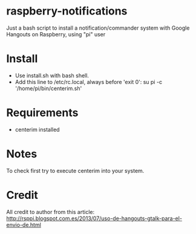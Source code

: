 raspberry-notifications
=======================

Just a bash script to install a notification/commander system with Google Hangouts on Raspberry, using "pi" user


Install
=======

- Use install.sh with bash shell.
- Add this line to /etc/rc.local, always before 'exit 0':
    su pi -c '/home/pi/bin/centerim.sh'


Requirements
============
- centerim installed


Notes
=====

To check first try to execute centerim into your system.


Credit
======

All credit to author from this article:
http://rsppi.blogspot.com.es/2013/07/uso-de-hangouts-gtalk-para-el-envio-de.html
